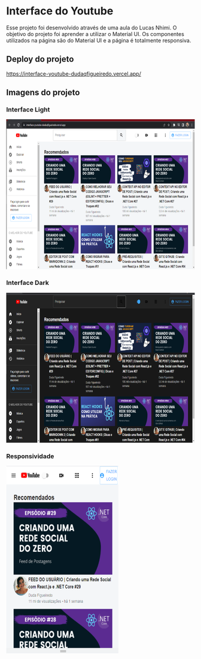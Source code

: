 # Interface do Youtube

Esse projeto foi desenvolvido através de uma aula do Lucas Nhimi. O objetivo do projeto foi aprender a utilizar o Material UI.
Os componentes utilizados na página são do Material UI e a página é totalmente responsiva.

## Deploy do projeto
https://interface-youtube-dudaqfigueiredo.vercel.app/

## Imagens do projeto
### Interface Light
<img alt="Interface" width="700" height="400" src="./public/imagens/Interface.png">

### Interface Dark
<img alt="Interface" width="700" height="400" src="./public/imagens/Interfacedark.png">

### Responsividade
<img alt="Interface" width="300" height="500" src="./public/imagens/Interfaceresponsiva.png">